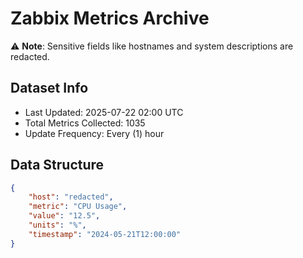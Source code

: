 # Zabbix Metrics Archive

⚠️ **Note**: Sensitive fields like hostnames and system descriptions are redacted.

## Dataset Info
- Last Updated: 2025-07-22 02:00 UTC
- Total Metrics Collected: 1035
- Update Frequency: Every (1) hour

## Data Structure
```json
{
    "host": "redacted",
    "metric": "CPU Usage",
    "value": "12.5",
    "units": "%",
    "timestamp": "2024-05-21T12:00:00"
}
```
